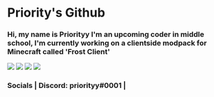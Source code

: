 # Priority's Github

### Hi, my name is Priorityy I'm an upcoming coder in middle school, I'm currently working on a clientside modpack for Minecraft called 'Frost Client'

[![](https://raw.githubusercontent.com/priorityy/priorityy2/master/profile-summary-card-output/github_dark/0-profile-details.svg)](https://github.com/vn7n24fzkq/github-profile-summary-cards)
[![](https://raw.githubusercontent.com/priorityy/priorityy2/master/profile-summary-card-output/github_dark/1-repos-per-language.svg)](https://github.com/vn7n24fzkq/github-profile-summary-cards) [![](https://raw.githubusercontent.com/priorityy/priorityy2/master/profile-summary-card-output/github_dark/2-most-commit-language.svg)](https://github.com/vn7n24fzkq/github-profile-summary-cards)
[![](https://raw.githubusercontent.com/priorityy/priorityy2/master/profile-summary-card-output/github_dark/3-stats.svg)](https://github.com/vn7n24fzkq/github-profile-summary-cards)

### Socials | Discord: priorityy#0001 | 



